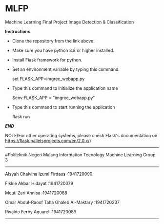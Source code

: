 # MLFP
Machine Learning Final Project Image Detection &amp;  Classification

****Instructions****

- Clone the repository from the link above.

- Make sure you have python 3.8 or higher installed.

- Install Flask framework for python.

- Set an environment variable by typing this command:

	set FLASK_APP=imgrec_webapp.py

- Type this command to initialize the application name

	$env:FLASK_APP = "imgrec_webapp.py"

- Type this command to start running the application

	flask run
	
***END***

NOTE(For other operating systems, please check Flask's documentation on https://flask.palletsprojects.com/en/2.0.x/)

******************************************
#Politeknik Negeri Malang
Information Tecnology
Machine Learning
Group 3
******************************************
Aisyah Chalvina Izumi Firdaus		:1941720090

Fikkie Akbar Hidayat		        :1941720079

Meuti Zari Annisa		        :1941720088

Omar Abdul-Raoof Taha Ghaleb Al-Maktary	:1941720237 

Rivaldo Ferby Aquarel        		:1941720089

******************************************
